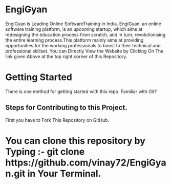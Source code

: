 # EngiGyan
EngiGyan is Leading Online SoftwareTraining In India.
EngiGyan, an online software training platform, is an upcoming startup, which aims at redesigning the education process from scratch, and in turn, revolutionising the entire learning process.This platform mainly aims at providing opportunities for the working professionals to boost to their technical and professional skillset. 
You can Directly View the Website by Clicking On The link given Above at the top right corner of this Repository.
<h1>
Getting Started </h1>

There is one  method for getting started with this repo.
Familiar with Git?





<h2>Steps for Contributing to this Project.</h2>
First you have to Fork This Repository on GitHub.<br>
<h1>You can clone this repository by Typing :- git clone https://github.com/vinay72/EngiGyan.git in Your Terminal.</h1>



